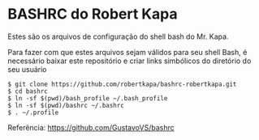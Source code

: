 # BASHRC do Robert Kapa

Estes são os arquivos de configuração do shell bash do Mr. Kapa. 

Para fazer com que estes arquivos sejam válidos para seu shell Bash, é necessário baixar este repositório e criar links simbólicos do diretório do seu usuário

```
$ git clone https://github.com/robertkapa/bashrc-robertkapa.git
$ cd bashrc
$ ln -sf $(pwd)/bash_profile ~/.bash_profile
$ ln -sf $(pwd)/bashrc ~/.bashrc
$ . ~/.profile
```

Referência: https://github.com/GustavoVS/bashrc

